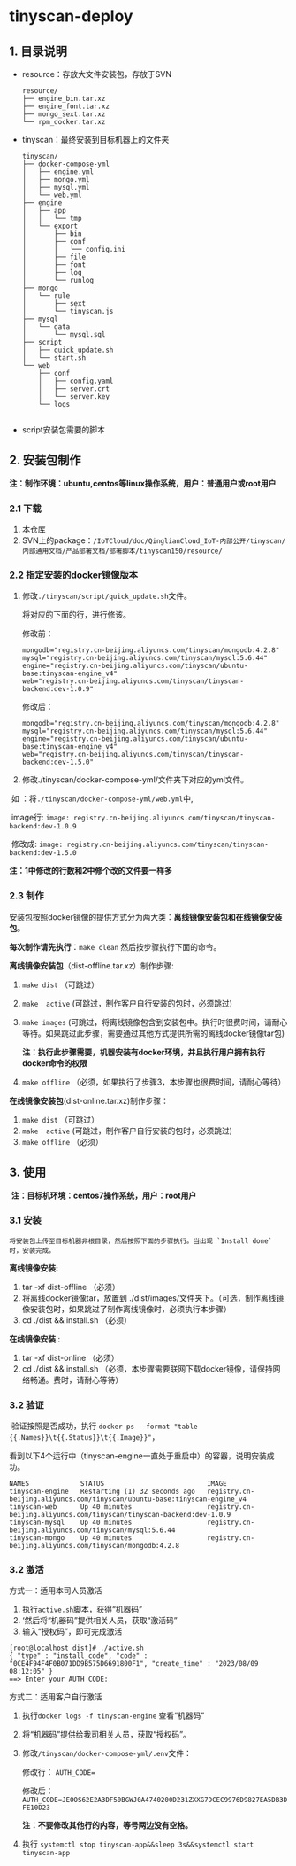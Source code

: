 # tinyscan-deploy

## 1. 目录说明

- resource：存放大文件安装包，存放于SVN

  ```
  resource/
  ├── engine_bin.tar.xz
  ├── engine_font.tar.xz
  ├── mongo_sext.tar.xz
  └── rpm_docker.tar.xz
  ```

  

- tinyscan：最终安装到目标机器上的文件夹

  ```
  tinyscan/
  ├── docker-compose-yml
  │   ├── engine.yml
  │   ├── mongo.yml
  │   ├── mysql.yml
  │   └── web.yml
  ├── engine
  │   ├── app
  │   │   └── tmp
  │   └── export
  │       ├── bin
  │       ├── conf
  │       │   └── config.ini
  │       ├── file
  │       ├── font
  │       ├── log
  │       └── runlog
  ├── mongo
  │   └── rule
  │       ├── sext
  │       └── tinyscan.js
  ├── mysql
  │   └── data
  │       └── mysql.sql
  ├── script
  │   ├── quick_update.sh
  │   └── start.sh
  └── web
      ├── conf
      │   ├── config.yaml
      │   ├── server.crt
      │   └── server.key
      └── logs
  
  
  ```

- script安装包需要的脚本

  



## 2. 安装包制作

**注：制作环境：ubuntu,centos等linux操作系统，用户：普通用户或root用户**



### 2.1 下载

1. 本仓库
2. SVN上的package：`/IoTCloud/doc/QinglianCloud_IoT-内部公开/tinyscan/内部通用文档/产品部署文档/部署脚本/tinyscan150/resource/`



### 2.2 指定安装的docker镜像版本

1. 修改`./tinyscan/script/quick_update.sh`文件。

   将对应的下面的行，进行修该。

   修改前：

   ```
   mongodb="registry.cn-beijing.aliyuncs.com/tinyscan/mongodb:4.2.8"
   mysql="registry.cn-beijing.aliyuncs.com/tinyscan/mysql:5.6.44"
   engine="registry.cn-beijing.aliyuncs.com/tinyscan/ubuntu-base:tinyscan-engine_v4"
   web="registry.cn-beijing.aliyuncs.com/tinyscan/tinyscan-backend:dev-1.0.9"
   ```

   修改后：

   ```
   mongodb="registry.cn-beijing.aliyuncs.com/tinyscan/mongodb:4.2.8"
   mysql="registry.cn-beijing.aliyuncs.com/tinyscan/mysql:5.6.44"
   engine="registry.cn-beijing.aliyuncs.com/tinyscan/ubuntu-base:tinyscan-engine_v4"
   web="registry.cn-beijing.aliyuncs.com/tinyscan/tinyscan-backend:dev-1.5.0"
   ```

2. 修改./tinyscan/docker-compose-yml/文件夹下对应的yml文件。

​		如 ：将`./tinyscan/docker-compose-yml/web.yml`中,

​			image行:	`image: registry.cn-beijing.aliyuncs.com/tinyscan/tinyscan-backend:dev-1.0.9`

​			修改成:       `image: registry.cn-beijing.aliyuncs.com/tinyscan/tinyscan-backend:dev-1.5.0`



**注：1中修改的行数和2中修个改的文件要一样多**



### 2.3  制作



安装包按照docker镜像的提供方式分为两大类：**离线镜像安装包和在线镜像安装包**。

**每次制作请先执行**：`make clean`  然后按步骤执行下面的命令。



**离线镜像安装包**（dist-offline.tar.xz）制作步骤:

1. `make dist` （可跳过）

2. `make  active`  (可跳过，制作客户自行安装的包时，必须跳过)

3. `make images` (可跳过，将离线镜像包含到安装包中。执行时很费时间，请耐心等待。如果跳过此步骤，需要通过其他方式提供所需的离线docker镜像tar包)

    **注：执行此步骤需要，机器安装有docker环境，并且执行用户拥有执行docker命令的权限**

4. `make offline` （必须，如果执行了步骤3，本步骤也很费时间，请耐心等待）

   

**在线镜像安装包**(dist-online.tar.xz)制作步骤：

1. `make dist` （可跳过）
2. `make  active`  (可跳过，制作客户自行安装的包时，必须跳过)
3. `make offline` （必须）



## 3. 使用

​    **注：目标机环境：centos7操作系统，用户：root用户**



### 3.1 安装

    将安装包上传至目标机器非根目录，然后按照下面的步骤执行。当出现 `Install done` 时，安装完成。



**离线镜像安装:**

1. tar -xf dist-offline  （必须）
2. 将离线docker镜像tar，放置到 ./dist/images/文件夹下。（可选，制作离线镜像安装包时，如果跳过了制作离线镜像时，必须执行本步骤）
3. cd ./dist && install.sh	（必须）



**在线镜像安装** :

1. tar -xf dist-online    （必须）
2. cd ./dist && install.sh  （必须，本步骤需要联网下载docker镜像，请保持网络畅通。费时，请耐心等待）



### 3.2 验证

​	验证按照是否成功，执行 `docker ps --format "table {{.Names}}\t{{.Status}}\t{{.Image}}"`，

看到以下4个运行中（tinyscan-engine一直处于重启中）的容器，说明安装成功。

```
NAMES             STATUS                          IMAGE
tinyscan-engine   Restarting (1) 32 seconds ago   registry.cn-beijing.aliyuncs.com/tinyscan/ubuntu-base:tinyscan-engine_v4
tinyscan-web      Up 40 minutes                   registry.cn-beijing.aliyuncs.com/tinyscan/tinyscan-backend:dev-1.0.9
tinyscan-mysql    Up 40 minutes                   registry.cn-beijing.aliyuncs.com/tinyscan/mysql:5.6.44
tinyscan-mongo    Up 40 minutes                   registry.cn-beijing.aliyuncs.com/tinyscan/mongodb:4.2.8

```



### 3.2 激活

方式一：适用本司人员激活

1. 执行`active.sh`脚本，获得“机器码”
2. ‘然后将“机器码”提供相关人员，获取“激活码”
3. 输入“授权码”，即可完成激活

```
[root@localhost dist]# ./active.sh
{ "type" : "install_code", "code" : "0CE4F94F4F0B071DD9B575D6691800F1", "create_time" : "2023/08/09 08:12:05" }
==> Enter your AUTH CODE:

```



方式二：适用客户自行激活

1. 执行`docker logs -f tinyscan-engine`  查看“机器码”

2. 将“机器码”提供给我司相关人员，获取“授权码”。

3. 修改`/tinyscan/docker-compose-yml/.env`文件：

   修改行： `AUTH_CODE=`

   修改后：`AUTH_CODE=JEOOS62E2A3DF50BGWJ0A4740200D231ZXXG7DCEC9976D9827EA5DB3DFE10D23`		
   
   **注：不要修改其他行的内容，等号两边没有空格。**
   
4. 执行 `systemctl stop tinyscan-app&&sleep 3s&&systemctl start tinyscan-app`

   

   




